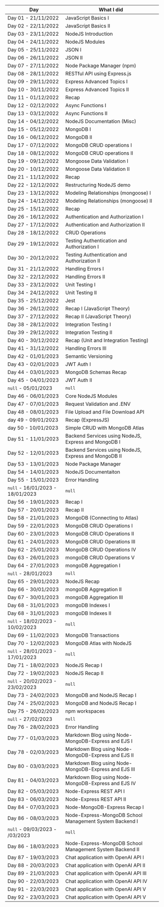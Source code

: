 | Day                              | What I did                                               |
| -------------------------------- | -------------------------------------------------------- |
| Day 01 - 21/11/2022              | JavaScript Basics I                                      |
| Day 02 - 22/11/2022              | JavaScript Basics II                                     |
| Day 03 - 23/11/2022              | NodeJS Introduction                                      |
| Day 04 - 24/11/2022              | NodeJS Modules                                           |
| Day 05 - 25/11/2022              | JSON I                                                   |
| Day 06 - 26/11/2022              | JSON II                                                  |
| Day 07 - 27/11/2022              | Node Package Manager (npm)                               |
| Day 08 - 28/11/2022              | RESTful API using Express.js                             |
| Day 09 - 29/11/2022              | Express Advanced Topics I                                |
| Day 10 - 30/11/2022              | Express Advanced Topics II                               |
| Day 11 - 01/12/2022              | Recap                                                    |
| Day 12 - 02/12/2022              | Async Functions I                                        |
| Day 13 - 03/12/2022              | Async Functions II                                       |
| Day 14 - 04/12/2022              | NodeJS Documentation (Misc)                              |
| Day 15 - 05/12/2022              | MongoDB I                                                |
| Day 16 - 06/12/2022              | MongoDB II                                               |
| Day 17 - 07/12/2022              | MongoDB CRUD operations I                                |
| Day 18 - 08/12/2022              | MongoDB CRUD operations II                               |
| Day 19 - 09/12/2022              | Mongoose Data Validation I                               |
| Day 20 - 10/12/2022              | Mongoose Data Validation II                              |
| Day 21 - 11/12/2022              | Recap                                                    |
| Day 22 - 12/12/2022              | Restructuring NodeJS demo                                |
| Day 23 - 13/12/2022              | Modeling Relationships (mongoose) I                      |
| Day 24 - 14/12/2022              | Modeling Relationships (mongoose) II                     |
| Day 25 - 15/12/2022              | Recap                                                    |
| Day 26 - 16/12/2022              | Authentication and Authorization I                       |
| Day 27 - 17/12/2022              | Authentication and Authorization II                      |
| Day 28 - 18/12/2022              | CRUD Operations                                          |
| Day 29 - 19/12/2022              | Testing Authentication and Authorization I               |
| Day 30 - 20/12/2022              | Testing Authentication and Authorization II              |
| Day 31 - 21/12/2022              | Handling Errors I                                        |
| Day 32 - 22/12/2022              | Handling Errors II                                       |
| Day 33 - 23/12/2022              | Unit Testing I                                           |
| Day 34 - 24/12/2022              | Unit Testing II                                          |
| Day 35 - 25/12/2022              | Jest                                                     |
| Day 36 - 26/12/2022              | Recap I (JavaScript Theory)                              |
| Day 37 - 27/12/2022              | Recap II (JavaScript Theory)                             |
| Day 38 - 28/12/2022              | Integration Testing I                                    |
| Day 39 - 29/12/2022              | Integration Testing II                                   |
| Day 40 - 30/12/2022              | Recap (Unit and Integration Testing)                     |
| Day 41 - 31/12/2022              | Handling Errors III                                      |
| Day 42 - 01/01/2023              | Semantic Versioning                                      |
| Day 43 - 02/01/2023              | JWT Auth I                                               |
| Day 44 - 03/01/2023              | MongoDB Schemas Recap                                    |
| Day 45 - 04/01/2023              | JWT Auth II                                              |
| `null` - 05/01/2023              | `null`                                                   |
| Day 46 - 06/01/2023              | Core NodeJS Modules                                      |
| Day 47 - 07/01/2023              | Request Validation and .ENV                              |
| Day 48 - 08/01/2023              | File Upload and File Download API                        |
| day 49 - 09/01/2023              | Recap (ExpressJS)                                        |
| day 50 - 10/01/2023              | Simple CRUD with MongoDB Atlas                           |
| Day 51 - 11/01/2023              | Backend Services using NodeJS, Express and MongoDB I     |
| Day 52 - 12/01/2023              | Backend Services using NodeJS, Express and MongoDB II    |
| Day 53 - 13/01/2023              | Node Package Manager                                     |
| Day 54 - 14/01/2023              | NodeJS Documentaiton                                     |
| Day 55 - 15/01/2023              | Error Handling                                           |
| `null` - 16/01/2023 - 18/01/2023 | `null`                                                   |
| Day 56 - 19/01/2023              | Recap I                                                  |
| Day 57 - 20/01/2023              | Recap II                                                 |
| Day 58 - 21/01/2023              | MongoDB (Connecting to Atlas)                            |
| Day 59 - 22/01/2023              | MongoDB CRUD Operations I                                |
| Day 60 - 23/01/2023              | MongoDB CRUD Operations II                               |
| Day 61 - 24/01/2023              | MongoDB CRUD Operations III                              |
| Day 62 - 25/01/2023              | MongoDB CRUD Operations IV                               |
| Day 63 - 26/01/2023              | mongoDB CRUD Operations V                                |
| Day 64 - 27/01/2023              | mongoDB Aggregation I                                    |
| `null` - 28/01/2023              | `null`                                                   |
| Day 65 - 29/01/2023              | NodeJS Recap                                             |
| Day 66 - 30/01/2023              | mongoDB Aggregation II                                   |
| Day 67 - 30/01/2023              | mongoDB Aggregation III                                  |
| Day 68 - 31/01/2023              | mongoDB Indexes I                                        |
| Day 68 - 31/01/2023              | mongoDB Indexes II                                       |
| `null` - 18/02/2023 - 10/02/2023 | `null`                                                   |
| Day 69 - 11/02/2023              | MongoDB Transactions                                     |
| Day 70 - 12/02/2023              | MongoDB Atlas with NodeJS                                |
| `null` - 28/01/2023 - 17/01/2023 | `null`                                                   |
| Day 71 - 18/02/2023              | NodeJS Recap I                                           |
| Day 72 - 19/02/2023              | NodeJS Recap II                                          |
| `null` - 20/02/2023 - 23/02/2023 | `null`                                                   |
| Day 73 - 24/02/2023              | MongoDB and NodeJS Recap I                               |
| Day 74 - 25/02/2023              | MongoDB and NodeJS Recap I                               |
| Day 75 - 26/02/2023              | npm workspaces                                           |
| `null` - 27/02/2023              | `null`                                                   |
| Day 76 - 28/02/2023              | Error Handling                                           |
| Day 77 - 01/03/2023              | Markdown Blog using Node-MongoDB-Express and EJS I       |
| Day 78 - 02/03/2023              | Markdown Blog using Node-MongoDB-Express and EJS II      |
| Day 80 - 03/03/2023              | Markdown Blog using Node-MongoDB-Express and EJS III     |
| Day 81 - 04/03/2023              | Markdown Blog using Node-MongoDB-Express and EJS IV      |
| Day 82 - 05/03/2023              | Node-Express REST API I                                  |
| Day 83 - 06/03/2023              | Node-Express REST API II                                 |
| Day 84 - 07/03/2023              | Node-MongoDB-Express Recap I                             |
| Day 86 - 08/03/2023              | Node-Express-MongoDB School Management System Backend I  |
| `null` - 09/03/2023 - /03/2023   | `null`                                                   |
| Day 86 - 18/03/2023              | Node-Express-MongoDB School Management System Backend II |
| Day 87 - 19/03/2023              | Chat application with OpenAI API I                       |
| Day 88 - 20/03/2023              | Chat application with OpenAI API II                      |
| Day 89 - 21/03/2023              | Chat application with OpenAI API III                     |
| Day 90 - 22/03/2023              | Chat application with OpenAI API IV                      |
| Day 91 - 22/03/2023              | Chat application with OpenAI API V                       |
| Day 92 - 23/03/2023              | Chat application with OpenAI API V                       |
